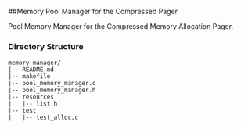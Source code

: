 ##Memory Pool Manager for the Compressed Pager

Pool Memory Manager for the Compressed Memory Allocation Pager. 


### Directory Structure
```
memory_manager/
|-- README.md
|-- makefile
|-- pool_memory_manager.c
|-- pool_memory_manager.h
|-- resources
|   |-- list.h
|-- test
|   |-- test_alloc.c

```

